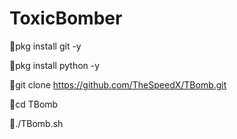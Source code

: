 # ToxicBomber


🔗pkg install git -y 


🔗pkg install python -y 


🔗git clone https://github.com/TheSpeedX/TBomb.git


🔗cd TBomb


🔗./TBomb.sh
